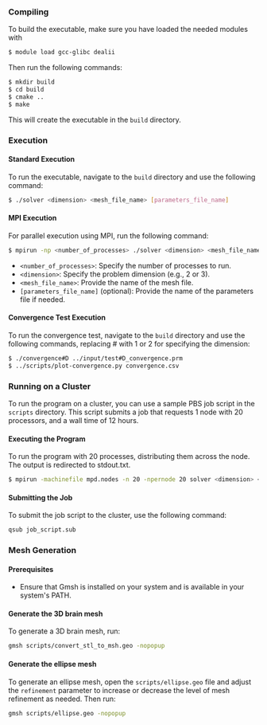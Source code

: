 
### Compiling
To build the executable, make sure you have loaded the needed modules with
```bash
$ module load gcc-glibc dealii
```
Then run the following commands:
```bash
$ mkdir build
$ cd build
$ cmake ..
$ make
```

This will create the executable in the `build` directory.

### Execution

#### Standard Execution
To run the executable, navigate to the `build` directory and use the following command:

```bash
$ ./solver <dimension> <mesh_file_name> [parameters_file_name]
```

#### MPI Execution
For parallel execution using MPI, run the following command:

```bash
$ mpirun -np <number_of_processes> ./solver <dimension> <mesh_file_name> [parameters_file_name]

```

- `<number_of_processes>`: Specify the number of processes to run.
- `<dimension>`: Specify the problem dimension (e.g., 2 or 3).
- `<mesh_file_name>`: Provide the name of the mesh file.
- `[parameters_file_name]` (optional): Provide the name of the parameters file if needed.

#### Convergence Test Execution
To run the convergence test, navigate to the `build` directory and use the following commands, replacing # with 1 or 2 for specifying the dimension:

```bash
$ ./convergence#D ../input/test#D_convergence.prm
$ ../scripts/plot-convergence.py convergence.csv
```

### Running on a Cluster
To run the program on a cluster, you can use a sample PBS job script in the `scripts` directory. This script submits a job that requests 1 node with 20 processors, and a wall time of 12 hours.

#### Executing the Program

To run the program with 20 processes, distributing them across the node. The output is redirected to stdout.txt.

```bash
$ mpirun -machinefile mpd.nodes -n 20 -npernode 20 solver <dimension> <mesh_file_name> [parameters_file_name] &> stdout.txt
```

#### Submitting the Job
To submit the job script to the cluster, use the following command:
```bash
qsub job_script.sub
```

### Mesh Generation

#### Prerequisites
- Ensure that Gmsh is installed on your system and is available in your system's PATH.

#### Generate the 3D brain mesh
To generate a 3D brain mesh, run:
```bash
gmsh scripts/convert_stl_to_msh.geo -nopopup
```

#### Generate the ellipse mesh
To generate an ellipse mesh, open the `scripts/ellipse.geo` file and adjust the `refinement` parameter to increase or decrease the level of mesh refinement as needed. Then run:

```bash
gmsh scripts/ellipse.geo -nopopup
```


